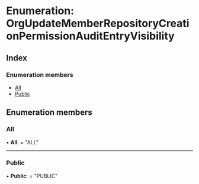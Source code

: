 
# Enumeration: OrgUpdateMemberRepositoryCreationPermissionAuditEntryVisibility

## Index

### Enumeration members

* [All](orgupdatememberrepositorycreationpermissionauditentryvisibility.md#all)
* [Public](orgupdatememberrepositorycreationpermissionauditentryvisibility.md#public)

## Enumeration members

###  All

• **All**: = "ALL"

___

###  Public

• **Public**: = "PUBLIC"
